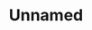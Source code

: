 ---
pid: ch722
title: Unnamed
location_transcription: Anywhere in the city
coordinates: "[-75.164130694828, 39.952403573478]"
zipcode: '19128'
gen_neighborhood: Northwest Philadelphia
neighborhood: Roxborough
outside_phl: 
age: '27'
age_range: 20-29
instagram: 
image_file_name: ch_722.jpg
proposal_transcription: A monument should feel safe. Like a comforting place where
  everyone is allowed to come + just be. Nature should be a part of it. Parks and
  green spaces can be monuments of themselves. Also the monument should be fully wheelchair
  accessible.
topic: Environment,Inclusivity,Unity
topic_summary: 0, 0, 0
type: Garden,Space,Park
keywords_other: accessibility, safe space, safety, green space, space
credit: Izzy Kaufman
image_labels: 
twitter: 
facebook: 
permalink: "/monuments/ch722/"
layout: item-page
---